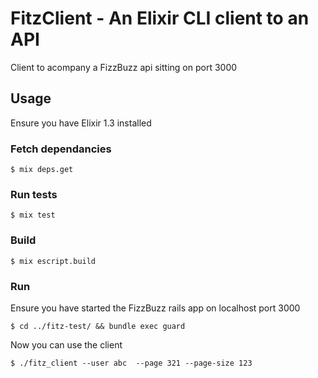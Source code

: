 # FitzClient - An Elixir CLI client to an API

Client to acompany a FizzBuzz api sitting on port 3000

## Usage

Ensure you have Elixir 1.3 installed

### Fetch dependancies

    $ mix deps.get

### Run tests

    $ mix test

### Build

    $ mix escript.build

### Run

Ensure you have started the FizzBuzz rails app on localhost port 3000

    $ cd ../fitz-test/ && bundle exec guard

Now you can use the client

    $ ./fitz_client --user abc  --page 321 --page-size 123

